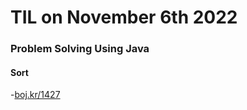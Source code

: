 # **TIL on November 6th 2022**
### Problem Solving Using Java
#### Sort
-[boj.kr/1427](../../../Problem%20Solving/boj/File%20input%20and%20output/10430-11-06-2022.java)